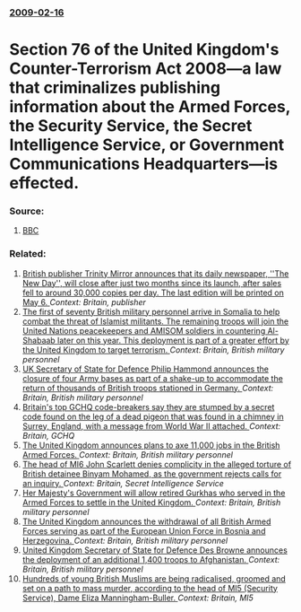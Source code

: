 ### [2009-02-16](/news/2009/02/16/index.md)

#  Section 76 of the United Kingdom's Counter-Terrorism Act 2008&mdash;a law that criminalizes publishing information about the Armed Forces, the Security Service, the Secret Intelligence Service, or Government Communications Headquarters&mdash;is effected. 




### Source:

1. [BBC](http://news.bbc.co.uk/2/hi/uk_news/7888301.stm)

### Related:

1. [British publisher Trinity Mirror announces that its daily newspaper, ''The New Day'', will close after just two months since its launch, after sales fell to around 30,000 copies per day. The last edition will be printed on May 6. ](/news/2016/05/4/british-publisher-trinity-mirror-announces-that-its-daily-newspaper-the-new-day-will-close-after-just-two-months-since-its-launch-aft.md) _Context: Britain, publisher_
2. [The first of seventy British military personnel arrive in Somalia to help combat the threat of Islamist militants. The remaining troops will join the United Nations peacekeepers and AMISOM soldiers in countering Al-Shabaab later on this year. This deployment is part of a greater effort by the United Kingdom to target terrorism. ](/news/2016/05/2/the-first-of-seventy-british-military-personnel-arrive-in-somalia-to-help-combat-the-threat-of-islamist-militants-the-remaining-troops-will.md) _Context: Britain, British military personnel_
3. [UK Secretary of State for Defence Philip Hammond announces the closure of four Army bases as part of a shake-up to accommodate the return of thousands of British troops stationed in Germany. ](/news/2013/03/5/uk-secretary-of-state-for-defence-philip-hammond-announces-the-closure-of-four-army-bases-as-part-of-a-shake-up-to-accommodate-the-return-of.md) _Context: Britain, British military personnel_
4. [Britain's top GCHQ code-breakers say they are stumped by a secret code found on the leg of a dead pigeon that was found in a chimney in Surrey, England, with a message from World War II attached. ](/news/2012/11/23/britain-s-top-gchq-code-breakers-say-they-are-stumped-by-a-secret-code-found-on-the-leg-of-a-dead-pigeon-that-was-found-in-a-chimney-in-surr.md) _Context: Britain, GCHQ_
5. [The United Kingdom announces plans to axe 11,000 jobs in the British Armed Forces. ](/news/2011/03/2/the-united-kingdom-announces-plans-to-axe-11-000-jobs-in-the-british-armed-forces.md) _Context: Britain, British military personnel_
6. [ The head of MI6 John Scarlett denies complicity in the alleged torture of British detainee Binyam Mohamed, as the government rejects calls for an inquiry. ](/news/2009/08/10/the-head-of-mi6-john-scarlett-denies-complicity-in-the-alleged-torture-of-british-detainee-binyam-mohamed-as-the-government-rejects-calls.md) _Context: Britain, Secret Intelligence Service_
7. [ Her Majesty's Government will allow retired Gurkhas who served in the Armed Forces to settle in the United Kingdom. ](/news/2009/05/21/her-majesty-s-government-will-allow-retired-gurkhas-who-served-in-the-armed-forces-to-settle-in-the-united-kingdom.md) _Context: Britain, British military personnel_
8. [ The United Kingdom announces the withdrawal of all British Armed Forces serving as part of the European Union Force in Bosnia and Herzegovina. ](/news/2007/03/24/the-united-kingdom-announces-the-withdrawal-of-all-british-armed-forces-serving-as-part-of-the-european-union-force-in-bosnia-and-herzegovi.md) _Context: Britain, British military personnel_
9. [ United Kingdom Secretary of State for Defence Des Browne announces the deployment of an additional 1,400 troops to Afghanistan. ](/news/2007/02/26/united-kingdom-secretary-of-state-for-defence-des-browne-announces-the-deployment-of-an-additional-1-400-troops-to-afghanistan.md) _Context: Britain, British military personnel_
10. [ Hundreds of young British Muslims are being radicalised, groomed and set on a path to mass murder, according to the head of MI5 (Security Service), Dame Eliza Manningham-Buller. ](/news/2006/11/9/hundreds-of-young-british-muslims-are-being-radicalised-groomed-and-set-on-a-path-to-mass-murder-according-to-the-head-of-mi5-security-s.md) _Context: Britain, MI5_
